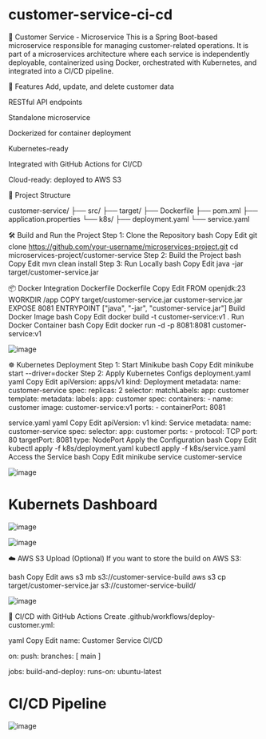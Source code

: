 # customer-service-ci-cd

🧍 Customer Service - Microservice
This is a Spring Boot-based microservice responsible for managing customer-related operations. It is part of a microservices architecture where each service is independently deployable, containerized using Docker, orchestrated with Kubernetes, and integrated into a CI/CD pipeline.

🚀 Features
Add, update, and delete customer data

RESTful API endpoints

Standalone microservice

Dockerized for container deployment

Kubernetes-ready

Integrated with GitHub Actions for CI/CD

Cloud-ready: deployed to AWS S3

📁 Project Structure

customer-service/
├── src/
├── target/
├── Dockerfile
├── pom.xml
├── application.properties
└── k8s/
    ├── deployment.yaml
    └── service.yaml
    
🛠️ Build and Run the Project
Step 1: Clone the Repository
bash
Copy
Edit
git clone https://github.com/your-username/microservices-project.git
cd microservices-project/customer-service
Step 2: Build the Project
bash
Copy
Edit
mvn clean install
Step 3: Run Locally
bash
Copy
Edit
java -jar target/customer-service.jar

📦 Docker Integration
Dockerfile
Dockerfile
Copy
Edit
FROM openjdk:23
WORKDIR /app
COPY target/customer-service.jar customer-service.jar
EXPOSE 8081
ENTRYPOINT ["java", "-jar", "customer-service.jar"]
Build Docker Image
bash
Copy
Edit
docker build -t customer-service:v1 .
Run Docker Container
bash
Copy
Edit
docker run -d -p 8081:8081 customer-service:v1

![image](https://github.com/user-attachments/assets/d70cacc9-d5ce-41cc-89d2-5722686e7a88)



☸️ Kubernetes Deployment
Step 1: Start Minikube
bash
Copy
Edit
minikube start --driver=docker
Step 2: Apply Kubernetes Configs
deployment.yaml
yaml
Copy
Edit
apiVersion: apps/v1
kind: Deployment
metadata:
  name: customer-service
spec:
  replicas: 2
  selector:
    matchLabels:
      app: customer
  template:
    metadata:
      labels:
        app: customer
    spec:
      containers:
      - name: customer
        image: customer-service:v1
        ports:
        - containerPort: 8081
        
service.yaml
yaml
Copy
Edit
apiVersion: v1
kind: Service
metadata:
  name: customer-service
spec:
  selector:
    app: customer
  ports:
    - protocol: TCP
      port: 80
      targetPort: 8081
  type: NodePort
Apply the Configuration
bash
Copy
Edit
kubectl apply -f k8s/deployment.yaml
kubectl apply -f k8s/service.yaml
Access the Service
bash
Copy
Edit
minikube service customer-service

![image](https://github.com/user-attachments/assets/56eb767d-4cfe-42f1-bee2-4a97cf52de54)

# Kubernets Dashboard

![image](https://github.com/user-attachments/assets/fe020fcc-02d9-4a29-92b9-d2eafd8457f0)

![image](https://github.com/user-attachments/assets/ad6fcd92-eaf3-4de4-a221-39304f378012)


☁️ AWS S3 Upload (Optional)
If you want to store the build on AWS S3:

bash
Copy
Edit
aws s3 mb s3://customer-service-build
aws s3 cp target/customer-service.jar s3://customer-service-build/

![image](https://github.com/user-attachments/assets/030e1222-c5ee-48a8-bf66-418209c12787)


🔁 CI/CD with GitHub Actions
Create .github/workflows/deploy-customer.yml:

yaml
Copy
Edit
name: Customer Service CI/CD

on:
  push:
    branches: [ main ]

jobs:
  build-and-deploy:
    runs-on: ubuntu-latest

# CI/CD Pipeline

![image](https://github.com/user-attachments/assets/96d89008-c635-40bf-a7b3-53078a792ed0)
